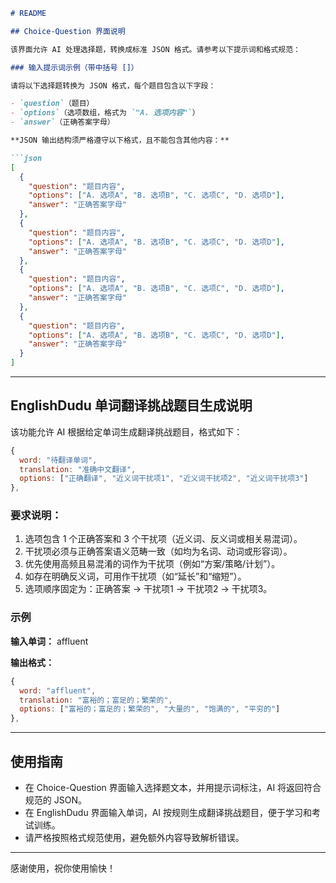 ```markdown
# README

## Choice-Question 界面说明

该界面允许 AI 处理选择题，转换成标准 JSON 格式。请参考以下提示词和格式规范：

### 输入提示词示例（带中括号 []）

请将以下选择题转换为 JSON 格式，每个题目包含以下字段：

- `question`（题目）
- `options`（选项数组，格式为 `"A. 选项内容"`）
- `answer`（正确答案字母）

**JSON 输出结构须严格遵守以下格式，且不能包含其他内容：**

```json
[
  {
    "question": "题目内容",
    "options": ["A. 选项A", "B. 选项B", "C. 选项C", "D. 选项D"],
    "answer": "正确答案字母"
  },
  {
    "question": "题目内容",
    "options": ["A. 选项A", "B. 选项B", "C. 选项C", "D. 选项D"],
    "answer": "正确答案字母"
  },
  {
    "question": "题目内容",
    "options": ["A. 选项A", "B. 选项B", "C. 选项C", "D. 选项D"],
    "answer": "正确答案字母"
  },
  {
    "question": "题目内容",
    "options": ["A. 选项A", "B. 选项B", "C. 选项C", "D. 选项D"],
    "answer": "正确答案字母"
  }
]
```

---

## EnglishDudu 单词翻译挑战题目生成说明

该功能允许 AI 根据给定单词生成翻译挑战题目，格式如下：

```js
{
  word: "待翻译单词",
  translation: "准确中文翻译",
  options: ["正确翻译", "近义词干扰项1", "近义词干扰项2", "近义词干扰项3"]
},
```

### 要求说明：

1. 选项包含 1 个正确答案和 3 个干扰项（近义词、反义词或相关易混词）。
2. 干扰项必须与正确答案语义范畴一致（如均为名词、动词或形容词）。
3. 优先使用高频且易混淆的词作为干扰项（例如“方案/策略/计划”）。
4. 如存在明确反义词，可用作干扰项（如“延长”和“缩短”）。
5. 选项顺序固定为：正确答案 → 干扰项1 → 干扰项2 → 干扰项3。

### 示例

**输入单词：** affluent

**输出格式：**

```js
{
  word: "affluent",
  translation: "富裕的；富足的；繁荣的",
  options: ["富裕的；富足的；繁荣的", "大量的", "饱满的", "平穷的"]
},
```

---

## 使用指南

- 在 Choice-Question 界面输入选择题文本，并用提示词标注，AI 将返回符合规范的 JSON。
- 在 EnglishDudu 界面输入单词，AI 按规则生成翻译挑战题目，便于学习和考试训练。
- 请严格按照格式规范使用，避免额外内容导致解析错误。

---

感谢使用，祝你使用愉快！
```
